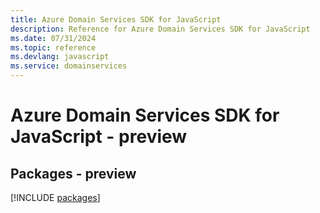```yaml
---
title: Azure Domain Services SDK for JavaScript
description: Reference for Azure Domain Services SDK for JavaScript
ms.date: 07/31/2024
ms.topic: reference
ms.devlang: javascript
ms.service: domainservices
---
```

# Azure Domain Services SDK for JavaScript - preview
## Packages - preview
[!INCLUDE [packages](domain-services-index.md)]